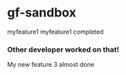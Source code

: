 # gf-sandbox
myfeature1
myfeature1 completed
### Other developer worked on that!
My new feature 3 almost done

